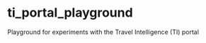 ti_portal_playground
====================

Playground for experiments with the Travel Intelligence (TI) portal
